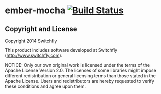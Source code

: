 # ember-mocha  [![Build Status](https://secure.travis-ci.org/switchfly/ember-mocha.png?branch=master)](http://travis-ci.org/switchfly/ember-mocha)

## Copyright and License

Copyright 2014 Switchfly

This product includes software developed at
Switchfly (http://www.switchfly.com).

NOTICE: Only our own original work is licensed under the terms of the Apache
License Version 2.0. The licenses of some libraries might impose different
redistribution or general licensing terms than those stated in the Apache
License. Users and redistributors are hereby requested to verify these
conditions and agree upon them.
